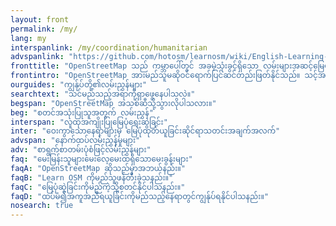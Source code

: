 ```yaml
---
layout: front
permalink: /my/
lang: my
interspanlink: /my/coordination/humanitarian
advspanlink: "https://github.com/hotosm/learnosm/wiki/English-Learning-Guides/"
fronttitle: "OpenStreetMap သည် ကမ္ဘာပေါ်တွင် အခမဲ့သုံးခွင့်ရှိသော လမ်းများအဆင့်မြေပုံတစ်ခုဖြစ်ပါသည်။အရေအတွက်အမြဲတမ်းတိုးပွားလျက်ရှိသော မြေပုံရေးဆွဲသူများအဖွဲ့အစည်းမှ အမြဲအသစ်များဖန်တီးထည့်သွင်းရေးဆွဲနေပါသည်။"
frontintro: "OpenStreetMap အားမည်သူမဆိုဝင်ရောက်ပြင်ဆင်တည်းဖြတ်နိုင်သည်။ သင့်အနေဖြင့် LearnOSM အား မည်ကဲ့သို့လေ့လာသင်ယူရမည်ဆိုသည်ကို နားလည်ရလွယ်ကူစေရန်လည်း လုပ်ဆောင်ပေးထားပါသည်။ စတင်လေ့လာနိုင်ရန်အတွက် တစ်ဆင့်ချင်းစီလမ်းညွှန်မှုများ ပေးထားပြီး OpenStreetMap နှင့် OpenStreetMap ၏အချက်အလက်များကိုအသုံးပြု၍ OpenStreetMap တွင်ပါဝင်ကူညီရေးဆွဲနိုင်ပါသည်။ အကယ်၍ သင့်အနေဖြင့် OpenStreetMap workshopတစ်ခုကိုလုပ်ဆောင်ရန်စိတ်ဝင်စားပါက LearnOSM လေ့ကျင့်သင်ကြားပေးသူ အရင်းအမြစ်များတွင် သွားရောက်လေ့လာ စစ်ဆေးနိုင်ပါသည်။"
ourguides: "ကျွန်ုပ်တို့၏လမ်းညွှန်များ"
searchtext: "သင်မည်သည့်အရာကိုရှာဖွေနေပါသလဲ။"
begspan: "OpenStreetMap အသစ်ဆီသို့သွားလိုပါသလား။"
beg: "စတင်အသုံးပြုသူအတွက် လမ်းညွှန်"
interspan: "လူထုအကျိုးပြုမြေပုံရေးဆွဲခြင်း"
inter: "ဝေးကွာသောနေရာများမှ မြေပုံထုတ်ယူခြင်းဆိုင်ရာသတင်းအချက်အလက်"
advspan: "နောက်ထပ်လမ်းညွှန်မှုများ"
adv: "စာရွက်စာတမ်းပုံစံဖြင့်လမ်းညွှန်များ"
faq: "မေးမြန်းသူများမေးလေ့မေးထရှိသောမေးခွန်းများ"
faqA: "OpenStreetMap ဆိုသည်မှာအဘယ်နည်း။"
faqB: "Learn OSM ကိုမည်သူဖန်တီးခဲ့သနည်း။"
faqC: "မြေပုံဆွဲခြင်းကိုမည်ကဲ့သို့စတင်နိုင်ပါသနည်း။"
faqD: "ထပ်မံ၍အကူအညီရယူခြင်းကိုမည်သည့်နေရာတွင်ကျွန်ုပ်ရနိုင်ပါသနည်း။"
nosearch: true
---
```

